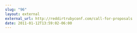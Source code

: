 ```yaml
---
slug: "96"
layout: external
external_url: http://reddirtrubyconf.com/call-for-proposals
date: 2011-01-12T13:59:02-06:00
---
```

